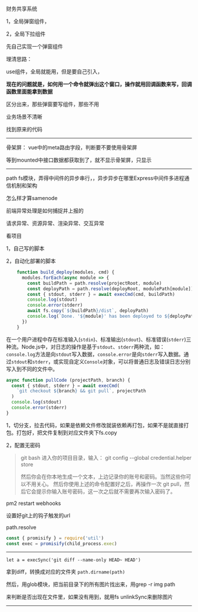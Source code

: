 财务共享系统

1，全局弹窗组件，

2，全局下拉组件

先自己实现一个弹窗组件

理清思路：

use组件，全局就能用，但是要自己引入，<component>

**现在的问题就是，如何用一个命令就弹出这个窗口，操作就用回调函数来写，回调函数里面能拿到数据**

区分出来，那些弹窗要写组件，那些不用

业务场景不清晰

找到原来的代码





----

骨架屏： vue中的meta路由字段，判断要不要使用骨架屏

等到mounted中接口数据都获取到了，就不显示骨架屏，只显示

---

path fs模块，弄得中间件的异步串行，，异步异步在哪里Express中间件多进程通信机制和架构

怎么样才算samenode

前端异常处理是如何捕捉并上报的

请求异常、资源异常、渲染异常、交互异常



看项目

1，自己写的脚本

2，自动化部署的脚本



```js
    function build_deploy(modules, cmd) {
      modules.forEach(async module => {
        const buildPath = path.resolve(projectRoot, module)
        const deployPath = path.resolve(deployRoot, modulePath[module])
        const { stdout, stderr } = await execCmd(cmd, buildPath)
        console.log(stdout)
        console.error(stderr)
        await fs.copy(`${buildPath}/dist`, deployPath)
        console.log(`Done. '${module}' has been deployed to ${deployPath}`)
      })
    }
```

在一个用户进程中存在标准输入(`stdin`)、标准输出(`stdout`)、标准错误(`stderr`)三种流。Node.js中，对日志的操作是基于`stdout`、`stderr`两种流，如：`console.log`方法是向`stdout`写入数据，`console.error`是向`stderr`写入数据。通过`stdout`和`stderr`，或实现自定义`Console`对象，可以将普通日志及错误日志分别写入到不同的文件中。

```js
async function pullCode (projectPath, branch) {
  const { stdout, stderr } = await execCmd(
    `git checkout ${branch} && git pull`, projectPath
  )
  console.log(stdout)
  console.error(stderr)
}
```

1，切分支，拉去代码，如果是依赖文件修改就装依赖再打包，如果不是就直接打包。打包好，把文件复制到对应文件夹下fs.copy

2，配置无密码

> git bash 进入你的项目目录，输入： git config --global credential.helper store
>
> 然后你会在你本地生成一个文本，上边记录你的账号和密码。当然这些你可以不用关心。 然后你使用上述的命令配置好之后，再操作一次 git pull，然后它会提示你输入账号密码，这一次之后就不需要再次输入密码了。

pm2 restart webhooks

设置好git上的钩子触发的url

 path.resolve

```js
const { promisify } = require('util')
const exec = promisify(child_process.exec)
```

---

```
let a = execSync('git diff --name-only HEAD~ HEAD')
```

拿到diff，转换成对应的文件夹  `path.dirname(path)`

然后，用glob模块，把当前目录下的所有图片找出来，用grep -r img path

来判断是否出现在文件里，如果没有用到，就用fs unlinkSync来删除图片

---

